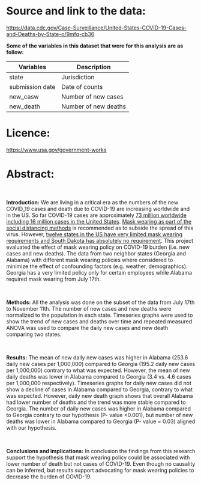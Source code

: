 
# Source and link to the data:
https://data.cdc.gov/Case-Surveillance/United-States-COVID-19-Cases-and-Deaths-by-State-o/9mfq-cb36

**Some of the variables in this dataset that  were for this analysis are as follow:**

|Variables   | Description|
|------------|------------|
| state |Jurisdiction|
| submission date |Date of counts|
| new_casw |Number of new cases|
| new_death| Number of new deaths|


# Licence:
https://www.usa.gov/government-works


# Abstract:

<br>

**Introduction:** 
We are living in a critical era as the numbers of the new COVID_19 cases and death due to COVID-19 are increasing worldwide and in the US. So far COVID-19 cases are approximately [73 million worldwide including 16 million cases in the United States](https://coronavirus.jhu.edu/map.html). [Mask wearing as part of the social distancing methods](https://www.cdc.gov/coronavirus/2019-ncov/prevent-getting-sick/cloth-face-cover-guidance.html) is recommended as to subside the spread of this virus. However, [twelve states in the US have very limited mask wearing requirements and South Dakota has absolutely no requirement](https://masks4all.co/what-states-require-masks/). This project evaluated the effect of mask wearing policy on COVID-19 burden (i.e. new cases and new deaths). The data from two neighbor states (Georgia and Alabama) with different mask wearing policies where considered to minimize the effect of confounding factors (e.g. weather, demographics). Georgia has a very limited policy only for certain employees while Alabama required mask wearing from July 17th.

<br>

**Methods:** 
All the analysis was done on the subset of the data from July 17th to November 11th. The number of new cases and new deaths were normalized to the population in each state. Timeseries graphs were used to show the trend of new cases and deaths over time and repeated measured ANOVA was used to compare the daily new cases and new death comparing two states. 

<br>

**Results:** 
The mean of new daily new cases was higher in Alabama (253.6 daily new cases per 1,000,000) compared to Georgia (195.2 daily new cases per 1,000,000) contrary to what was expected. However, the mean of new daily deaths was lower in Alabama compared to Georgia (3.4 vs. 4.6 cases per 1,000,000 respectively). Timeseries graphs for daily new cases did not show a decline of cases in Alabama compared to Georgia, contrary to what was expected. However, daily new death graph shows that overall Alabama had lower number of deaths and the trend was more stable compared to Georgia. The number of daily new cases was higher in Alabama compared to Georgia contrary to our hypothesis (P- value <0.001), but number of new deaths was lower in Alabama compared to Georgia (P- value = 0.03) aligned with our hypothesis.

<br>

**Conclusions and implications:** 
In conclusion the findings from this research support the hypothesis that mask wearing policy could be associated with lower number of death but not cases of COVID-19. Even though no causality can be inferred, but results support advocating for mask wearing policies to decrease the burden of COVID-19.




